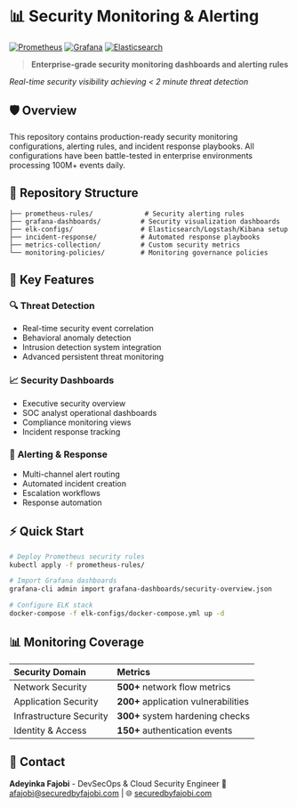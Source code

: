 # 📊 Security Monitoring & Alerting

[![Prometheus](https://img.shields.io/badge/Prometheus-E6522C?style=for-the-badge&logo=prometheus&logoColor=white)](https://prometheus.io/)
[![Grafana](https://img.shields.io/badge/Grafana-F46800?style=for-the-badge&logo=grafana&logoColor=white)](https://grafana.com/)
[![Elasticsearch](https://img.shields.io/badge/Elasticsearch-005571?style=for-the-badge&logo=elasticsearch&logoColor=white)](https://elastic.co/)

> **Enterprise-grade security monitoring dashboards and alerting rules**

*Real-time security visibility achieving < 2 minute threat detection*

## 🛡️ Overview

This repository contains production-ready security monitoring configurations, alerting rules, and incident response playbooks. All configurations have been battle-tested in enterprise environments processing 100M+ events daily.

## 📁 Repository Structure

```
├── prometheus-rules/             # Security alerting rules
├── grafana-dashboards/          # Security visualization dashboards
├── elk-configs/                 # Elasticsearch/Logstash/Kibana setup
├── incident-response/           # Automated response playbooks
├── metrics-collection/          # Custom security metrics
└── monitoring-policies/         # Monitoring governance policies
```

## 🚀 Key Features

### 🔍 **Threat Detection**
- Real-time security event correlation
- Behavioral anomaly detection
- Intrusion detection system integration
- Advanced persistent threat monitoring

### 📈 **Security Dashboards**
- Executive security overview
- SOC analyst operational dashboards
- Compliance monitoring views
- Incident response tracking

### 🚨 **Alerting & Response**
- Multi-channel alert routing
- Automated incident creation
- Escalation workflows
- Response automation

## ⚡ Quick Start

```bash
# Deploy Prometheus security rules
kubectl apply -f prometheus-rules/

# Import Grafana dashboards
grafana-cli admin import grafana-dashboards/security-overview.json

# Configure ELK stack
docker-compose -f elk-configs/docker-compose.yml up -d
```

## 📊 Monitoring Coverage

| **Security Domain** | **Metrics** |
|:---|:---|
| Network Security | **500+** network flow metrics |
| Application Security | **200+** application vulnerabilities |
| Infrastructure Security | **300+** system hardening checks |
| Identity & Access | **150+** authentication events |

## 🤝 Contact

**Adeyinka Fajobi** - DevSecOps & Cloud Security Engineer
📧 afajobi@securedbyfajobi.com | 🌐 [securedbyfajobi.com](https://securedbyfajobi.com)